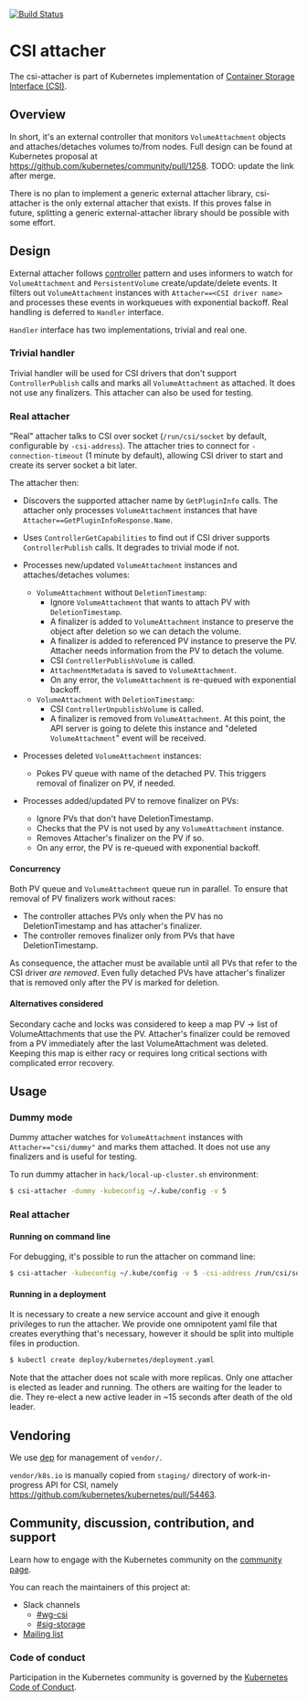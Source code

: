 [![Build Status](https://travis-ci.org/kubernetes-csi/external-attacher.svg?branch=master)](https://travis-ci.org/kubernetes-csi/external-attacher)
# CSI attacher

The csi-attacher is part of Kubernetes implementation of [Container Storage Interface (CSI)](https://github.com/container-storage-interface/spec).

## Overview

In short, it's an external controller that monitors `VolumeAttachment` objects and attaches/detaches volumes to/from nodes. Full design can be found at Kubernetes proposal at https://github.com/kubernetes/community/pull/1258. TODO: update the link after merge.

There is no plan to implement a generic external attacher library, csi-attacher is the only external attacher that exists. If this proves false in future, splitting a generic external-attacher library should be possible with some effort.

## Design

External attacher follows [controller](https://github.com/kubernetes/community/blob/master/contributors/devel/controllers.md) pattern and uses informers to watch for `VolumeAttachment` and `PersistentVolume` create/update/delete events. It filters out `VolumeAttachment` instances with `Attacher==<CSI driver name>` and processes these events in workqueues with exponential backoff. Real handling is deferred to `Handler` interface.

`Handler` interface has two implementations, trivial and real one.

### Trivial handler

Trivial handler will be used for CSI drivers that don't support `ControllerPublish` calls and marks all `VolumeAttachment` as attached. It does not use any finalizers. This attacher can also be used for testing.

### Real attacher

"Real" attacher talks to CSI over socket (`/run/csi/socket` by default, configurable by `-csi-address`). The attacher tries to connect for `-connection-timeout` (1 minute by default), allowing CSI driver to start and create its server socket a bit later.

The attacher then:

* Discovers the supported attacher name by `GetPluginInfo` calls. The attacher only processes `VolumeAttachment` instances that have `Attacher==GetPluginInfoResponse.Name`.
* Uses `ControllerGetCapabilities` to find out if CSI driver supports `ControllerPublish` calls. It degrades to trivial mode if not.
* Processes new/updated `VolumeAttachment` instances and attaches/detaches volumes:
  * `VolumeAttachment` without `DeletionTimestamp`:
    * Ignore `VolumeAttachment` that wants to attach PV with `DeletionTimestamp`.
    * A finalizer is added to `VolumeAttachment` instance to preserve the object after deletion so we can detach the volume.
    * A finalizer is added to referenced PV instance to preserve the PV. Attacher needs information from the PV to detach the volume.
    * CSI `ControllerPublishVolume` is called.
    * `AttachmentMetadata` is saved to `VolumeAttachment`.
    * On any error, the `VolumeAttachment` is re-queued with exponential backoff.
  * `VolumeAttachment` with `DeletionTimestamp`:
    * CSI `ControllerUnpublishVolume` is called.
    * A finalizer is removed from `VolumeAttachment`. At this point, the API server is going to delete this instance and "deleted `VolumeAttachment`" event will be received.

* Processes deleted `VolumeAttachment` instances:
  * Pokes PV queue with name of the detached PV. This triggers removal of finalizer on PV, if needed.

* Processes added/updated PV to remove finalizer on PVs:
  * Ignore PVs that don't have DeletionTimestamp.
  * Checks that the PV is not used by any `VolumeAttachment` instance.
  * Removes Attacher's finalizer on the PV if so.
  * On any error, the PV is re-queued with exponential backoff.


#### Concurrency

Both PV queue and `VolumeAttachment` queue run in parallel. To ensure that removal of PV finalizers work without races:

* The controller attaches PVs only when the PV has no DeletionTimestamp and has attacher's finalizer.
* The controller removes finalizer only from PVs that have DeletionTimestamp.

As consequence, the attacher must be available until all PVs that refer to the CSI driver *are removed*. Even fully detached PVs have attacher's finalizer that is removed only after the PV is marked for deletion.

#### Alternatives considered

Secondary cache and locks was considered to keep a map PV -> list of VolumeAttachments that use the PV. Attacher's finalizer could be removed from a PV immediately after the last VolumeAttachment was deleted. Keeping this map is either racy or requires long critical sections with complicated error recovery.

## Usage

### Dummy mode

Dummy attacher watches for `VolumeAttachment` instances with `Attacher=="csi/dummy"` and marks them attached. It does not use any finalizers and is useful for testing.

To run dummy attacher in `hack/local-up-cluster.sh` environment:

```sh
$ csi-attacher -dummy -kubeconfig ~/.kube/config -v 5
```

### Real attacher

#### Running on command line
For debugging, it's possible to run the attacher on command line:

```sh
$ csi-attacher -kubeconfig ~/.kube/config -v 5 -csi-address /run/csi/socket
```

#### Running in a deployment
It is necessary to create a new service account and give it enough privileges to run the attacher. We provide one omnipotent yaml file that creates everything that's necessary, however it should be split into multiple files in production.

```sh
$ kubectl create deploy/kubernetes/deployment.yaml
```

Note that the attacher does not scale with more replicas. Only one attacher is elected as leader and running. The others are waiting for the leader to die. They re-elect a new active leader in ~15 seconds after death of the old leader.

## Vendoring

We use [dep](https://github.com/golang/dep) for management of `vendor/`.

`vendor/k8s.io` is manually copied from `staging/` directory of work-in-progress API for CSI, namely https://github.com/kubernetes/kubernetes/pull/54463.

## Community, discussion, contribution, and support

Learn how to engage with the Kubernetes community on the [community page](http://kubernetes.io/community/).

You can reach the maintainers of this project at:

- Slack channels
  - [#wg-csi](https://kubernetes.slack.com/messages/wg-csi)
  - [#sig-storage](https://kubernetes.slack.com/messages/sig-storage)
- [Mailing list](https://groups.google.com/forum/#!forum/kubernetes-sig-storage)

### Code of conduct

Participation in the Kubernetes community is governed by the [Kubernetes Code of Conduct](code-of-conduct.md).
